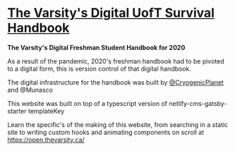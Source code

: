 # [The Varsity's Digital UofT Survival Handbook](https://handbook.thevarsity.ca/)

**The Varsity's Digital Freshman Student Handbook for 2020**

As a result of the pandemic, 2020's freshman handbook had to be pivoted to a digital form, this is version control of that digital handbook.

The digital infrastructure for the handbook was built by [@CryogenicPlanet](https://github.com/CryogenicPlanet) and @Munasco

This website was built on top of a typescript version of netlify-cms-gatsby-starter templateKey

Learn the specific's of the making of this website, from searching in a static site to writing custom hooks and animating components on scroll at https://open.thevarsity.ca/
